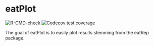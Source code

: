 
<!-- README.md is generated from README.Rmd. Please edit that file -->

# eatPlot

<!-- badges: start -->

[![R-CMD-check](https://github.com/nickhaf/eatPlot/actions/workflows/R-CMD-check.yaml/badge.svg)](https://github.com/nickhaf/eatPlot/actions/workflows/R-CMD-check.yaml)
[![Codecov test
coverage](https://codecov.io/gh/nickhaf/eatPlot/branch/main/graph/badge.svg)](https://app.codecov.io/gh/nickhaf/eatPlot?branch=main)
<!-- badges: end -->

The goal of eatPlot is to easily plot results stemming from the eatRep
package.

<!-- ## Installation -->
<!-- You can install the development version of eatPlot from [GitHub](https://github.com/) with: -->
<!-- ``` r -->
<!-- # install.packages("devtools") -->
<!-- devtools::install_github("nickhaf/eatPlot") -->
<!-- ``` -->
<!-- ## Basic workflow -->
<!-- ### Data preperation -->
<!-- `eatPlot` makes it simple to prepare `eatRep` output for plotting. Depending on whether you want to plot cross-sectional data or trenddata, you can use either: -->
<!-- ```{r} -->
<!-- library(eatPlot) -->
<!-- barplot_data <- prep_no_trend( -->
<!--   dat = adjusted_means, -->
<!--   grouping_var = "adjust", -->
<!--   columns = "adjust", -->
<!--   competence = "GL", -->
<!--   sig_niveau = 0.05 -->
<!-- ) -->
<!-- ``` -->
<!-- or: -->
<!-- ```{r} -->
<!-- lineplot_data <- prep_plot(dat = trend_books,  -->
<!--                             grouping_var = "KBuecher_imp3",  -->
<!--                             competence = "GL",  -->
<!--                             sig_niveau = 0.05) -->
<!-- ``` -->
<!-- You can also remove specific states, if you don't want to plot them: -->
<!-- ```{r} -->
<!-- lineplot_data <- filter_rows(lineplot_data, state = "wholeGroup", remove = TRUE) -->
<!-- ``` -->
<!-- ### Plotting -->
<!-- The prepared data can then fed into one of the plotting functions. For example, if you want to plot a barplot with an ajacent table, first plot both plots indidually, and then merge them together: -->
<!-- ```{r} -->
<!-- p_table <- plot_table(barplot_data[["plot_table"]]) -->
<!-- p_bar <- plot_bar(barplot_data) -->
<!-- plot_table_bar(p_table, p_bar) -->
<!-- ``` -->
<!-- Or, if you want a lineplot: -->
<!-- ```{r} -->
<!-- p_line <- plot_lineplot(lineplot_data, axis_x_label_centralize = 0.15) -->
<!-- p_line -->
<!-- ``` -->
<!-- The plots are optimally adjusted for A4-pages, and can be saved as pdf as follows: -->
<!-- ```{r} -->
<!-- save_plot(p_line, filename = "../lineplot.pdf") -->
<!-- ``` -->
